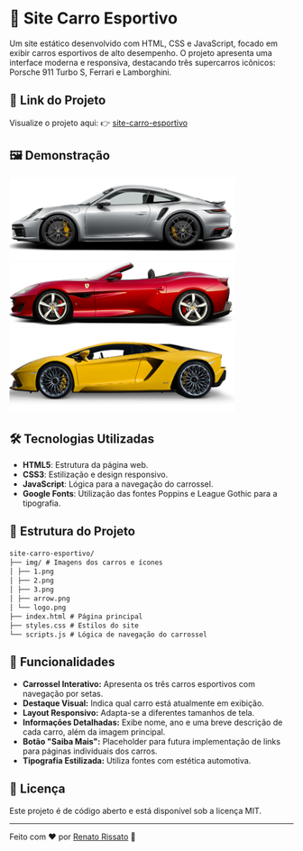 # 🚗 Site Carro Esportivo

Um site estático desenvolvido com HTML, CSS e JavaScript, focado em exibir carros esportivos de alto desempenho. O projeto apresenta uma interface moderna e responsiva, destacando três supercarros icônicos: Porsche 911 Turbo S, Ferrari e Lamborghini.

## 🔗 Link do Projeto

Visualize o projeto aqui: 👉 [site-carro-esportivo](https://github.com/RenatoRissato/site-carro-esportivo)

## 🖼️ Demonstração

<img src="./img/1.png" alt="Porsche 911 Turbo S" width="400"/>
<img src="./img/2.png" alt="Ferrari" width="400"/>
<img src="./img/3.png" alt="Lamborghini" width="400"/>

## 🛠️ Tecnologias Utilizadas

- **HTML5**: Estrutura da página web.
- **CSS3**: Estilização e design responsivo.
- **JavaScript**: Lógica para a navegação do carrossel.
- **Google Fonts**: Utilização das fontes Poppins e League Gothic para a tipografia.

## 📂 Estrutura do Projeto
```
site-carro-esportivo/
├── img/ # Imagens dos carros e ícones
│ ├── 1.png
│ ├── 2.png
│ ├── 3.png
│ ├── arrow.png
│ └── logo.png
├── index.html # Página principal
├── styles.css # Estilos do site
└── scripts.js # Lógica de navegação do carrossel
```

## 🚀 Funcionalidades

- **Carrossel Interativo:** Apresenta os três carros esportivos com navegação por setas.
- **Destaque Visual:** Indica qual carro está atualmente em exibição.
- **Layout Responsivo:** Adapta-se a diferentes tamanhos de tela.
- **Informações Detalhadas:** Exibe nome, ano e uma breve descrição de cada carro, além da imagem principal.
- **Botão "Saiba Mais":** Placeholder para futura implementação de links para páginas individuais dos carros.
- **Tipografia Estilizada:** Utiliza fontes com estética automotiva.

## 📜 Licença
Este projeto é de código aberto e está disponível sob a licença MIT.

---

Feito com ❤️ por [Renato Rissato](https://github.com/RenatoRissato) 🚀
